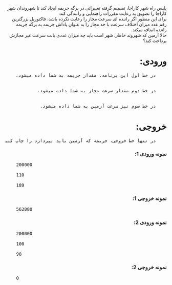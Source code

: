 <p dir='rtl'>
پلیس راه شهر کاراجا، تصمیم گرفته تغییراتی در برگه جریمه ایجاد کند تا شهروندان شهر کاراجا را تضویق به رعایت مقررات راهنمایی و رانندگی کند.
<br>
برای این منظور اگر راننده ای سرعت مجاز را رعایت نکرده باشد، فاکتوریل بزرگترین رقم عدد میزان اختلاف سرعت با حد مجاز را به عنوان پاداش جریمه به برگه جریمه راننده اضافه میکند.
<br>
حالا آرمین که شهروند خاطی شهر است باید چه میزان عددی بابت سرعت غیر مجازش پرداخت کند؟
</p>
<h1 dir='rtl'>ورودی: </h1>
<pre dir='rtl'>
    در خط اول این برنامه، مقدار جریمه به شما داده میشود.
    <br>
    در خط دوم مقدار سرعت مجاز به شما داده میشود.
    <br>
    در خط سوم نیز سرعت آرمین به شما داده میشود.
</pre>
<h1 dir='rtl'>خروجی: </h1>
<pre dir='rtl'>
    در تنها خط خروجی، جریمه که آرمین باید بپردازد را چاپ کنید.
</pre>
<h3 dir='rtl'>نمونه ورودی 1: </h3>
<pre>
    200000  <br>
    110 <br>
    189
</pre>
<h3 dir='rtl'>نمونه خروجی 1: </h3>
<pre>
    562880
</pre>
<h3 dir='rtl'>نمونه ورودی 2: </h3>
<pre>
    200000  <br>
    100 <br>
    98
</pre>
<h3 dir='rtl'>نمونه خروجی 2: </h3>
<pre>
    0
</pre>
